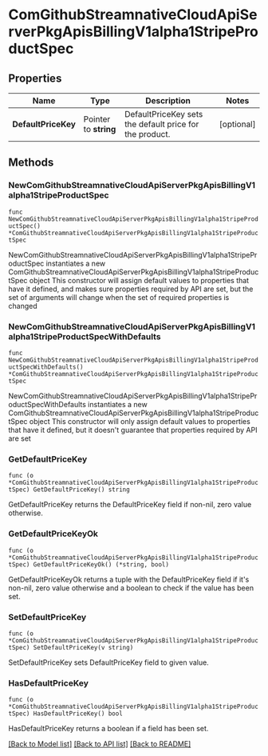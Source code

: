 # ComGithubStreamnativeCloudApiServerPkgApisBillingV1alpha1StripeProductSpec

## Properties

Name | Type | Description | Notes
------------ | ------------- | ------------- | -------------
**DefaultPriceKey** | Pointer to **string** | DefaultPriceKey sets the default price for the product. | [optional] 

## Methods

### NewComGithubStreamnativeCloudApiServerPkgApisBillingV1alpha1StripeProductSpec

`func NewComGithubStreamnativeCloudApiServerPkgApisBillingV1alpha1StripeProductSpec() *ComGithubStreamnativeCloudApiServerPkgApisBillingV1alpha1StripeProductSpec`

NewComGithubStreamnativeCloudApiServerPkgApisBillingV1alpha1StripeProductSpec instantiates a new ComGithubStreamnativeCloudApiServerPkgApisBillingV1alpha1StripeProductSpec object
This constructor will assign default values to properties that have it defined,
and makes sure properties required by API are set, but the set of arguments
will change when the set of required properties is changed

### NewComGithubStreamnativeCloudApiServerPkgApisBillingV1alpha1StripeProductSpecWithDefaults

`func NewComGithubStreamnativeCloudApiServerPkgApisBillingV1alpha1StripeProductSpecWithDefaults() *ComGithubStreamnativeCloudApiServerPkgApisBillingV1alpha1StripeProductSpec`

NewComGithubStreamnativeCloudApiServerPkgApisBillingV1alpha1StripeProductSpecWithDefaults instantiates a new ComGithubStreamnativeCloudApiServerPkgApisBillingV1alpha1StripeProductSpec object
This constructor will only assign default values to properties that have it defined,
but it doesn't guarantee that properties required by API are set

### GetDefaultPriceKey

`func (o *ComGithubStreamnativeCloudApiServerPkgApisBillingV1alpha1StripeProductSpec) GetDefaultPriceKey() string`

GetDefaultPriceKey returns the DefaultPriceKey field if non-nil, zero value otherwise.

### GetDefaultPriceKeyOk

`func (o *ComGithubStreamnativeCloudApiServerPkgApisBillingV1alpha1StripeProductSpec) GetDefaultPriceKeyOk() (*string, bool)`

GetDefaultPriceKeyOk returns a tuple with the DefaultPriceKey field if it's non-nil, zero value otherwise
and a boolean to check if the value has been set.

### SetDefaultPriceKey

`func (o *ComGithubStreamnativeCloudApiServerPkgApisBillingV1alpha1StripeProductSpec) SetDefaultPriceKey(v string)`

SetDefaultPriceKey sets DefaultPriceKey field to given value.

### HasDefaultPriceKey

`func (o *ComGithubStreamnativeCloudApiServerPkgApisBillingV1alpha1StripeProductSpec) HasDefaultPriceKey() bool`

HasDefaultPriceKey returns a boolean if a field has been set.


[[Back to Model list]](../README.md#documentation-for-models) [[Back to API list]](../README.md#documentation-for-api-endpoints) [[Back to README]](../README.md)


